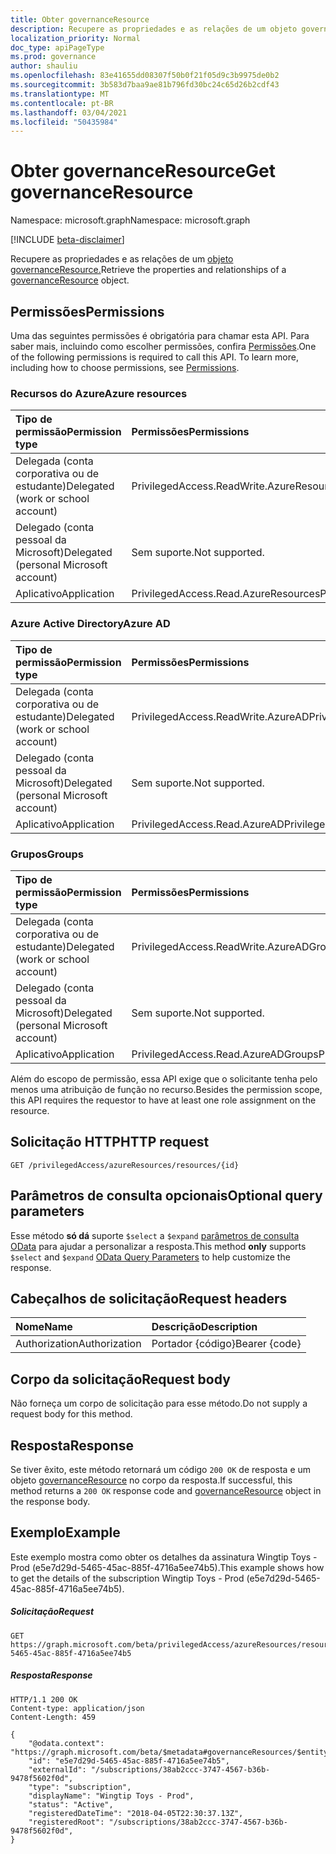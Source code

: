 ```yaml
---
title: Obter governanceResource
description: Recupere as propriedades e as relações de um objeto governanceResource.
localization_priority: Normal
doc_type: apiPageType
ms.prod: governance
author: shauliu
ms.openlocfilehash: 83e41655dd08307f50b0f21f05d9c3b9975de0b2
ms.sourcegitcommit: 3b583d7baa9ae81b796fd30bc24c65d26b2cdf43
ms.translationtype: MT
ms.contentlocale: pt-BR
ms.lasthandoff: 03/04/2021
ms.locfileid: "50435984"
---
```

# <a name="get-governanceresource"></a><span data-ttu-id="e0d7c-103">Obter governanceResource</span><span class="sxs-lookup"><span data-stu-id="e0d7c-103">Get governanceResource</span></span>

<span data-ttu-id="e0d7c-104">Namespace: microsoft.graph</span><span class="sxs-lookup"><span data-stu-id="e0d7c-104">Namespace: microsoft.graph</span></span>

[!INCLUDE [beta-disclaimer](../../includes/beta-disclaimer.md)]

<span data-ttu-id="e0d7c-105">Recupere as propriedades e as relações de um [objeto governanceResource.](../resources/governanceresource.md)</span><span class="sxs-lookup"><span data-stu-id="e0d7c-105">Retrieve the properties and relationships of a [governanceResource](../resources/governanceresource.md) object.</span></span>

## <a name="permissions"></a><span data-ttu-id="e0d7c-106">Permissões</span><span class="sxs-lookup"><span data-stu-id="e0d7c-106">Permissions</span></span>
<span data-ttu-id="e0d7c-p101">Uma das seguintes permissões é obrigatória para chamar esta API. Para saber mais, incluindo como escolher permissões, confira [Permissões](/graph/permissions-reference#privileged-access-permissions).</span><span class="sxs-lookup"><span data-stu-id="e0d7c-p101">One of the following permissions is required to call this API. To learn more, including how to choose permissions, see [Permissions](/graph/permissions-reference#privileged-access-permissions).</span></span>

### <a name="azure-resources"></a><span data-ttu-id="e0d7c-109">Recursos do Azure</span><span class="sxs-lookup"><span data-stu-id="e0d7c-109">Azure resources</span></span>

| <span data-ttu-id="e0d7c-110">Tipo de permissão</span><span class="sxs-lookup"><span data-stu-id="e0d7c-110">Permission type</span></span> | <span data-ttu-id="e0d7c-111">Permissões</span><span class="sxs-lookup"><span data-stu-id="e0d7c-111">Permissions</span></span> |
|:--------------- |:----------- |
| <span data-ttu-id="e0d7c-112">Delegada (conta corporativa ou de estudante)</span><span class="sxs-lookup"><span data-stu-id="e0d7c-112">Delegated (work or school account)</span></span> | <span data-ttu-id="e0d7c-113">PrivilegedAccess.ReadWrite.AzureResources</span><span class="sxs-lookup"><span data-stu-id="e0d7c-113">PrivilegedAccess.ReadWrite.AzureResources</span></span> |
| <span data-ttu-id="e0d7c-114">Delegado (conta pessoal da Microsoft)</span><span class="sxs-lookup"><span data-stu-id="e0d7c-114">Delegated (personal Microsoft account)</span></span> | <span data-ttu-id="e0d7c-115">Sem suporte.</span><span class="sxs-lookup"><span data-stu-id="e0d7c-115">Not supported.</span></span> |
| <span data-ttu-id="e0d7c-116">Aplicativo</span><span class="sxs-lookup"><span data-stu-id="e0d7c-116">Application</span></span> | <span data-ttu-id="e0d7c-117">PrivilegedAccess.Read.AzureResources</span><span class="sxs-lookup"><span data-stu-id="e0d7c-117">PrivilegedAccess.Read.AzureResources</span></span> |

### <a name="azure-ad"></a><span data-ttu-id="e0d7c-118">Azure Active Directory</span><span class="sxs-lookup"><span data-stu-id="e0d7c-118">Azure AD</span></span>

| <span data-ttu-id="e0d7c-119">Tipo de permissão</span><span class="sxs-lookup"><span data-stu-id="e0d7c-119">Permission type</span></span> | <span data-ttu-id="e0d7c-120">Permissões</span><span class="sxs-lookup"><span data-stu-id="e0d7c-120">Permissions</span></span> |
|:--------------- |:----------- |
| <span data-ttu-id="e0d7c-121">Delegada (conta corporativa ou de estudante)</span><span class="sxs-lookup"><span data-stu-id="e0d7c-121">Delegated (work or school account)</span></span> | <span data-ttu-id="e0d7c-122">PrivilegedAccess.ReadWrite.AzureAD</span><span class="sxs-lookup"><span data-stu-id="e0d7c-122">PrivilegedAccess.ReadWrite.AzureAD</span></span> |
| <span data-ttu-id="e0d7c-123">Delegado (conta pessoal da Microsoft)</span><span class="sxs-lookup"><span data-stu-id="e0d7c-123">Delegated (personal Microsoft account)</span></span> | <span data-ttu-id="e0d7c-124">Sem suporte.</span><span class="sxs-lookup"><span data-stu-id="e0d7c-124">Not supported.</span></span> |
| <span data-ttu-id="e0d7c-125">Aplicativo</span><span class="sxs-lookup"><span data-stu-id="e0d7c-125">Application</span></span> | <span data-ttu-id="e0d7c-126">PrivilegedAccess.Read.AzureAD</span><span class="sxs-lookup"><span data-stu-id="e0d7c-126">PrivilegedAccess.Read.AzureAD</span></span> |

### <a name="groups"></a><span data-ttu-id="e0d7c-127">Grupos</span><span class="sxs-lookup"><span data-stu-id="e0d7c-127">Groups</span></span>

|<span data-ttu-id="e0d7c-128">Tipo de permissão</span><span class="sxs-lookup"><span data-stu-id="e0d7c-128">Permission type</span></span> | <span data-ttu-id="e0d7c-129">Permissões</span><span class="sxs-lookup"><span data-stu-id="e0d7c-129">Permissions</span></span> |
|:-------------- |:----------- |
| <span data-ttu-id="e0d7c-130">Delegada (conta corporativa ou de estudante)</span><span class="sxs-lookup"><span data-stu-id="e0d7c-130">Delegated (work or school account)</span></span> | <span data-ttu-id="e0d7c-131">PrivilegedAccess.ReadWrite.AzureADGroups</span><span class="sxs-lookup"><span data-stu-id="e0d7c-131">PrivilegedAccess.ReadWrite.AzureADGroups</span></span> |
| <span data-ttu-id="e0d7c-132">Delegado (conta pessoal da Microsoft)</span><span class="sxs-lookup"><span data-stu-id="e0d7c-132">Delegated (personal Microsoft account)</span></span> | <span data-ttu-id="e0d7c-133">Sem suporte.</span><span class="sxs-lookup"><span data-stu-id="e0d7c-133">Not supported.</span></span> |
| <span data-ttu-id="e0d7c-134">Aplicativo</span><span class="sxs-lookup"><span data-stu-id="e0d7c-134">Application</span></span> | <span data-ttu-id="e0d7c-135">PrivilegedAccess.Read.AzureADGroups</span><span class="sxs-lookup"><span data-stu-id="e0d7c-135">PrivilegedAccess.Read.AzureADGroups</span></span> |

<span data-ttu-id="e0d7c-136">Além do escopo de permissão, essa API exige que o solicitante tenha pelo menos uma atribuição de função no recurso.</span><span class="sxs-lookup"><span data-stu-id="e0d7c-136">Besides the permission scope, this API requires the requestor to have at least one role assignment on the resource.</span></span>

## <a name="http-request"></a><span data-ttu-id="e0d7c-137">Solicitação HTTP</span><span class="sxs-lookup"><span data-stu-id="e0d7c-137">HTTP request</span></span>
<!-- { "blockType": "ignored" } -->
```http
GET /privilegedAccess/azureResources/resources/{id}
```

## <a name="optional-query-parameters"></a><span data-ttu-id="e0d7c-138">Parâmetros de consulta opcionais</span><span class="sxs-lookup"><span data-stu-id="e0d7c-138">Optional query parameters</span></span>
<span data-ttu-id="e0d7c-139">Esse método **só dá** suporte  `$select` a `$expand` [parâmetros de consulta OData](/graph/query-parameters) para ajudar a personalizar a resposta.</span><span class="sxs-lookup"><span data-stu-id="e0d7c-139">This method **only** supports  `$select` and `$expand` [OData Query Parameters](/graph/query-parameters) to help customize the response.</span></span>

## <a name="request-headers"></a><span data-ttu-id="e0d7c-140">Cabeçalhos de solicitação</span><span class="sxs-lookup"><span data-stu-id="e0d7c-140">Request headers</span></span>
| <span data-ttu-id="e0d7c-141">Nome</span><span class="sxs-lookup"><span data-stu-id="e0d7c-141">Name</span></span>      |<span data-ttu-id="e0d7c-142">Descrição</span><span class="sxs-lookup"><span data-stu-id="e0d7c-142">Description</span></span>|
|:----------|:----------|
| <span data-ttu-id="e0d7c-143">Authorization</span><span class="sxs-lookup"><span data-stu-id="e0d7c-143">Authorization</span></span>  | <span data-ttu-id="e0d7c-144">Portador {código}</span><span class="sxs-lookup"><span data-stu-id="e0d7c-144">Bearer {code}</span></span>|

## <a name="request-body"></a><span data-ttu-id="e0d7c-145">Corpo da solicitação</span><span class="sxs-lookup"><span data-stu-id="e0d7c-145">Request body</span></span>
<span data-ttu-id="e0d7c-146">Não forneça um corpo de solicitação para esse método.</span><span class="sxs-lookup"><span data-stu-id="e0d7c-146">Do not supply a request body for this method.</span></span>
## <a name="response"></a><span data-ttu-id="e0d7c-147">Resposta</span><span class="sxs-lookup"><span data-stu-id="e0d7c-147">Response</span></span>
<span data-ttu-id="e0d7c-148">Se tiver êxito, este método retornará um código `200 OK` de resposta e um objeto [governanceResource](../resources/governanceresource.md) no corpo da resposta.</span><span class="sxs-lookup"><span data-stu-id="e0d7c-148">If successful, this method returns a `200 OK` response code and [governanceResource](../resources/governanceresource.md) object in the response body.</span></span>

## <a name="example"></a><span data-ttu-id="e0d7c-149">Exemplo</span><span class="sxs-lookup"><span data-stu-id="e0d7c-149">Example</span></span>
<span data-ttu-id="e0d7c-150">Este exemplo mostra como obter os detalhes da assinatura Wingtip Toys - Prod (e5e7d29d-5465-45ac-885f-4716a5ee74b5).</span><span class="sxs-lookup"><span data-stu-id="e0d7c-150">This example shows how to get the details of the subscription Wingtip Toys - Prod (e5e7d29d-5465-45ac-885f-4716a5ee74b5).</span></span>
<!-- {
  "blockType": "request",
  "name": "get_governanceresource"
}-->
##### <a name="request"></a><span data-ttu-id="e0d7c-151">Solicitação</span><span class="sxs-lookup"><span data-stu-id="e0d7c-151">Request</span></span>
```http
GET https://graph.microsoft.com/beta/privilegedAccess/azureResources/resources/e5e7d29d-5465-45ac-885f-4716a5ee74b5
```
##### <a name="response"></a><span data-ttu-id="e0d7c-152">Resposta</span><span class="sxs-lookup"><span data-stu-id="e0d7c-152">Response</span></span>
<!-- {
  "blockType": "response",
  "truncated": false,
  "@odata.type": "microsoft.graph.governanceResource"
} -->
```http
HTTP/1.1 200 OK
Content-type: application/json
Content-Length: 459

{
    "@odata.context": "https://graph.microsoft.com/beta/$metadata#governanceResources/$entity",
    "id": "e5e7d29d-5465-45ac-885f-4716a5ee74b5",
    "externalId": "/subscriptions/38ab2ccc-3747-4567-b36b-9478f5602f0d",
    "type": "subscription",
    "displayName": "Wingtip Toys - Prod",
    "status": "Active",
    "registeredDateTime": "2018-04-05T22:30:37.13Z",
    "registeredRoot": "/subscriptions/38ab2ccc-3747-4567-b36b-9478f5602f0d",    
}
```

<!-- uuid: 8fcb5dbc-d5aa-4681-8e31-b001d5168d79
2015-10-25 14:57:30 UTC -->
<!--
{
  "type": "#page.annotation",
  "description": "Get governanceResource",
  "keywords": "",
  "section": "documentation",
  "tocPath": "",
  "suppressions": []
}
-->


